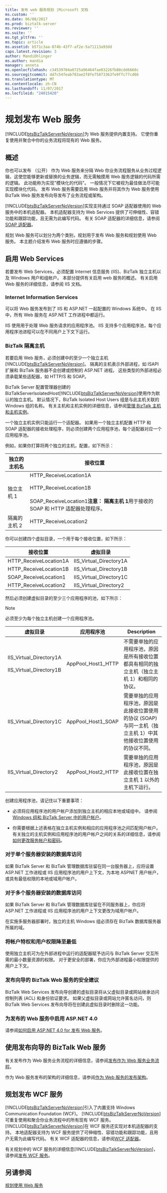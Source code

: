 ```yaml
---
title: 发布 web 服务规划 |Microsoft 文档
ms.custom: ''
ms.date: 06/08/2017
ms.prod: biztalk-server
ms.reviewer: ''
ms.suite: ''
ms.tgt_pltfrm: ''
ms.topic: article
ms.assetid: b571c3aa-874b-43f7-af2e-5a71113a93dd
caps.latest.revision: 3
author: MandiOhlinger
ms.author: mandia
manager: anneta
ms.openlocfilehash: c34539704a0725a96464fae03226fb88cdd6660c
ms.sourcegitcommit: dd7c54feab783ae2f8fe75873363fe9ffc77cd66
ms.translationtype: MT
ms.contentlocale: zh-CN
ms.lasthandoff: 11/07/2017
ms.locfileid: "24015420"
---
```

# <a name="planning-for-publishing-web-services"></a>规划发布 Web 服务
[!INCLUDE[btsBizTalkServerNoVersion](../includes/btsbiztalkservernoversion-md.md)]为 Web 服务提供内置支持。 它使你重复使用并聚合中你的业务流程将现有的 Web 服务。  

## <a name="overview"></a>概述
 你也可以发布 （公开） 作为 Web 服务来分隔 Web 你业务流程服务从业务过程逻辑，这使您能够更新或替换的业务逻辑，而无需触摸用 Web 服务逻辑的代码所需的逻辑。 此功能称为实现"模块化的代码"。 一般情况下它被视为最佳做法尽可能实现模块化代码。 发布 Web 服务需要启用 Web 服务并将其作为 Web 服务使用 BizTalk Web 服务发布向导发布了业务流程或架构。  
  
 [!INCLUDE[btsBizTalkServerNoVersion](../includes/btsbiztalkservernoversion-md.md)]实现支持通过 SOAP 适配器使用的 Web 服务中的本机适配器。 本机适配器支持为 Web Services 提供了可伸缩性、容错功能和跟踪功能，且无需为此编写代码。 有关 SOAP 适配器的详细信息，请参阅[SOAP 适配器](../core/soap-adapter.md)。  
  
规划 Web 服务可以划分为两个类别，规划用于发布 Web 服务和规划使用 Web 服务。 本主题介绍发布 Web 服务时应遵循的步骤。  
  
## <a name="enabling-web-services"></a>启用 Web Services  
 若要发布 Web Services，必须配置 Internet 信息服务 (IIS)、BizTalk 独立主机以及 Windows 用户和组帐户。 本部分提供有关启用 web 服务的概述。 有关启用 Web 服务的详细信息，请参阅 IIS 文档。  
  
### <a name="internet-information-services"></a>Internet Information Services
 可以将 Web 服务发布到了 IIS 和 ASP.NET 一起配置的 Windows 系统中。 在 IIS 中，所有 Web 服务在 ASP.NET 工作进程中都运行。  
  
 IIS 使用用于处理 Web 服务请求的应用程序池。 IIS 支持多个应用程序池，每个应用程序池进程可以在不同用户上下文下运行。  
  
### <a name="biztalk-isolated-hosts"></a>BizTalk 隔离主机  
 若要启用 Web 服务，必须创建中的至少一个独立主机[!INCLUDE[btsBizTalkServerNoVersion](../includes/btsbiztalkservernoversion-md.md)]。 隔离的主机表示外部进程，如 ISAPI 扩展和 BizTalk 服务器不会创建或控制的 ASP.NET 进程。 这些类型的外部进程必须承载某些适配器，如 HTTP/S 和 SOAP。  
  
 BizTalk Server 配置管理器创建的 BizTalkServerIsolatedHost[!INCLUDE[btsBizTalkServerNoVersion](../includes/btsbiztalkservernoversion-md.md)]使用作为默认的独立主机。 默认情况下，BizTalk Isolated Host Users 组是与此主机关联的 Windows 组的名称。 有关主机和主机实例的详细信息，请参阅[管理 BizTalk 主机和主机实例](../core/managing-biztalk-hosts-and-host-instances.md)。  
  
 一个独立主机实例只能运行一个适配器。 如果用一个独立主机配置 HTTP 和 SOAP 适配器的接收处理程序，则必须创建两个应用程序池，每个适配器对应一个应用程序池。  
  
 例如，如果你打算将两个独立的主机，配置，如下所示：  
  
|独立的主机名|接收位置|  
|------------------------|-----------------------|  
|独立主机 1|HTTP_ReceiveLocation1A<br /><br /> HTTP_ReceiveLocation1B<br /><br /> SOAP_ReceiveLocation1**注意：** **隔离主机 1**用于接收的 SOAP 和 HTTP 适配器处理程序。|  
|隔离的主机 2|HTTP_ReceiveLocation2|  
  
 你可以创建四个虚拟目录，一个用于每个接收位置，如下所示：  
  
|接收位置|虚拟目录|  
|----------------------|-----------------------|  
|HTTP_ReceiveLocation1A|IIS_Virtual_Directory1A|  
|HTTP_ReceiveLocation1B|IIS_Virtual_Directory1B|  
|SOAP_ReceiveLocation1|IIS_Virtual_Directory1C|  
|HTTP_ReceiveLocation2|IIS_Virtual_Directory2|  
  
 然后必须创建虚拟目录的至少三个应用程序的池，如下所示：  
  
> [!NOTE]  
>  必须至少为每个独立主机创建一个应用程序池。  
  
|虚拟目录|应用程序池|Description|  
|-------------------------|----------------------|-----------------|  
|IIS_Virtual_Directory1A<br /><br /> IIS_Virtual_Directory1B|AppPool_Host1_HTTP|不需要单独的应用程序池，原因是所有接收位置都具有相同的独立主机（独立主机 1）和相同的协议。|  
|IIS_Virtual_Directory1C|AppPool_Host1_SOAP|需要单独的应用程序池，原因是此接收位置使用的协议 (SOAP) 与同一主机（独立主机 1）中其他接收位置使用的协议不同。|  
|IIS_Virtual_Directory2|AppPool_Host2_HTTP|需要单独的应用程序池，原因是此接收位置在独立主机 1 以外的主机下运行。|  
  
 创建应用程序池，请记住以下重要事项：  
  
-   必须将应用程序池的用户帐户添加到独立主机的相应本地或域组中。 请参阅[Windows 组和 BizTalk Server 中的用户帐户](../core/windows-groups-and-user-accounts-in-biztalk-server.md)。  
  
-   你需要根据上述表格在独立主机实例和相应的应用程序池之间匹配用户帐户。 有关独立的主机实例和应用程序池的用户帐户之间的关系的详细信息，请参阅[如何更改服务帐户和密码](../core/how-to-change-service-accounts-and-passwords.md)。  
  
### <a name="database-access-for-single-server-installations"></a>对于单个服务器安装的数据库访问  
 如果 BizTalk Server 和 BizTalk 管理数据库驻留在同一台服务器上，应将设置 ASP.NET 工作进程或 IIS 应用程序池的用户上下文，为本地 ASPNET 用户帐户，或具有最低权限的本地或域用户帐户。  
  
### <a name="database-access-for-multiple-server-installations"></a>对于多个服务器安装的数据库访问  
 如果 BizTalk Server 和 BizTalk 管理数据库驻留在不同服务器上，你应将 ASP.NET 工作进程或 IIS 应用程序池的用户上下文更改为域用户帐户。  
  
 在实施多服务器部署时，独立的主机 Windows 组必须存在 BizTalk 数据库服务器所属的域。  
  
### <a name="minimizing-account-privileges-and-user-rights"></a>将帐户特权和用户权限降至最低  
 使用独立主机可为在外部进程中运行的适配器赋予访问与 BizTalk Server 交互所需的最小数量资源的权限。 对于更安全的部署，你应为外部进程最小权限提供的用户上下文。  
  
### <a name="security-recommendations-for-biztalk-web-services-publishing-wizard"></a>发布向导的 BizTalk Web 服务的安全建议  
 BizTalk Web Services 发布向导创建的虚拟目录将从父虚拟目录或网站继承访问控制列表 (ACL) 和身份验证要求。 如果父虚拟目录或网站允许匿名访问，则 BizTalk Web Services 发布向导将在创建此虚拟目录时删除这一功能。  
  
### <a name="enabling-aspnet-40-for-published-web-services"></a>为发布的 Web 服务中启用 ASP.NET 4.0  
请参阅[如何启用 ASP.NET 4.0 for 发布 Web 服务](../core/how-to-enable-asp-net-4-0-for-published-web-services.md)。  
  
## <a name="using-the-biztalk-web-services-publishing-wizard"></a>使用发布向导的 BizTalk Web 服务  
 有关发布作为 Web 服务业务流程的详细信息，请参阅[发布作为 Web 服务业务流程](../core/publishing-an-orchestration-as-a-web-service.md)。  
  
 作为 Web 服务发布的架构的详细信息，请参阅[作为 Web 服务的发布架构](../core/publishing-schemas-as-a-web-service.md)。  
  
## <a name="planning-for-publishing-wcf-services"></a>规划发布 WCF 服务  
 [!INCLUDE[btsBizTalkServerNoVersion](../includes/btsbiztalkservernoversion-md.md)]引入了内置支持 Windows Communication Foundation (WCF)。 [!INCLUDE[btsBizTalkServerNoVersion](../includes/btsbiztalkservernoversion-md.md)]可重复使用和聚合你业务流程中的所有现有 WCF 服务。 [!INCLUDE[btsBizTalkServerNoVersion](../includes/btsbiztalkservernoversion-md.md)]在 WCF 服务还实现对本机适配器的支持。 本地适配器支持为 WCF 服务提供了可伸缩性、容错功能和跟踪功能，且用户无需为此编写代码。 有关 WCF 适配器的信息，请参阅[WCF 适配器](../core/wcf-adapters.md)。  
  
 有关规划中的 WCF 服务的详细信息[!INCLUDE[btsBizTalkServerNoVersion](../includes/btsbiztalkservernoversion-md.md)]，请参阅[发布 WCF 服务](../core/publishing-wcf-services.md)。  
  
## <a name="see-also"></a>另请参阅  
 [规划使用 Web 服务](../technical-guides/planning-for-consuming-web-services.md)
